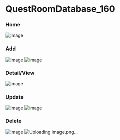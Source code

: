 ﻿# QuestRoomDatabase_160

### Home
![image](https://github.com/user-attachments/assets/73d63c56-c592-4319-a1bb-d4638f1c770f)

### Add
![image](https://github.com/user-attachments/assets/3e0a16c4-2344-4945-b724-a34db470c867)
![image](https://github.com/user-attachments/assets/3f5998ef-c988-4a8e-b4c6-c58f508cba74)

### Detail/View
![image](https://github.com/user-attachments/assets/2a771c8a-4c0a-432e-b9c1-486825b8c610)

### Update
![image](https://github.com/user-attachments/assets/bbd0cb60-31c7-4ecc-a624-48add4c99d36)
![image](https://github.com/user-attachments/assets/26a5877c-11f5-4d48-bf17-52c6d46fda7b)

### Delete
![image](https://github.com/user-attachments/assets/6c17080f-c812-4a99-be86-7d126f266bdd)
![Uploading image.png…]()


